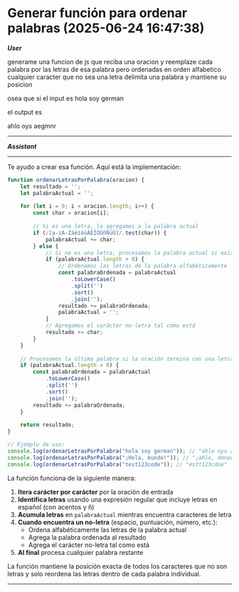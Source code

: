 <!-- Generated by SpecStory -->

# Generar función para ordenar palabras (2025-06-24 16:47:38)

_**User**_

generame una funcion de js que reciba una oracion y reemplaze cada palabra por las letras de esa palabra pero ordenadas  en orden alfabetico
cualquier caracter que no sea una letra delimita una palabra y mantiene su posicion

osea que si el input es
hola soy german

el output es

ahlo oys aegmnr

---

_**Assistant**_



---

Te ayudo a crear esa función. Aquí está la implementación:

```javascript
function ordenarLetrasPorPalabra(oracion) {
    let resultado = '';
    let palabraActual = '';
    
    for (let i = 0; i < oracion.length; i++) {
        const char = oracion[i];
        
        // Si es una letra, la agregamos a la palabra actual
        if (/[a-zA-ZáéíóúÁÉÍÓÚñÑüÜ]/.test(char)) {
            palabraActual += char;
        } else {
            // Si no es una letra, procesamos la palabra actual si existe
            if (palabraActual.length > 0) {
                // Ordenamos las letras de la palabra alfabéticamente
                const palabraOrdenada = palabraActual
                    .toLowerCase()
                    .split('')
                    .sort()
                    .join('');
                resultado += palabraOrdenada;
                palabraActual = '';
            }
            // Agregamos el carácter no-letra tal como está
            resultado += char;
        }
    }
    
    // Procesamos la última palabra si la oración termina con una letra
    if (palabraActual.length > 0) {
        const palabraOrdenada = palabraActual
            .toLowerCase()
            .split('')
            .sort()
            .join('');
        resultado += palabraOrdenada;
    }
    
    return resultado;
}

// Ejemplo de uso:
console.log(ordenarLetrasPorPalabra("hola soy german")); // "ahlo oys aegmnr"
console.log(ordenarLetrasPorPalabra("¡Hola, mundo!")); // "¡ahlo, dmnou!"
console.log(ordenarLetrasPorPalabra("test123code")); // "estt123cdoe"
```

La función funciona de la siguiente manera:

1. **Itera carácter por carácter** por la oración de entrada
2. **Identifica letras** usando una expresión regular que incluye letras en español (con acentos y ñ)
3. **Acumula letras** en `palabraActual` mientras encuentra caracteres de letra
4. **Cuando encuentra un no-letra** (espacio, puntuación, número, etc.):
   - Ordena alfabéticamente las letras de la palabra actual
   - Agrega la palabra ordenada al resultado
   - Agrega el carácter no-letra tal como está
5. **Al final** procesa cualquier palabra restante

La función mantiene la posición exacta de todos los caracteres que no son letras y solo reordena las letras dentro de cada palabra individual.

---


